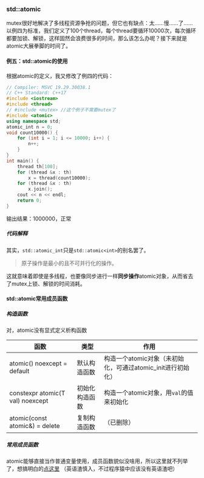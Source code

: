### std::atomic

mutex很好地解决了多线程资源争抢的问题，但它也有缺点：太……慢……了……  
以例四为标准，我们定义了100个thread，每个thread要循环10000次，每次循环都要加锁、解锁，这样固然会浪费很多的时间，那么该怎么办呢？接下来就是atomic大展拳脚的时间了。

#### 例五：std::atomic的使用

根据atomic的定义，我又修改了例四的代码：

```cpp
// Compiler: MSVC 19.29.30038.1
// C++ Standard: C++17
#include <iostream>
#include <thread>
// #include <mutex> //这个例子不需要mutex了
#include <atomic>
using namespace std;
atomic_int n = 0;
void count10000() {
	for (int i = 1; i <= 10000; i++) {
		n++;
	}
}
int main() {
	thread th[100];
	for (thread &x : th)
		x = thread(count10000);
	for (thread &x : th)
		x.join();
	cout << n << endl;
	return 0;
}
```

输出结果：1000000，正常

##### 代码解释

其实，`std::atomic_int`只是`std::atomic<int>`的别名罢了。  

> 原子操作是最小的且不可并行化的操作。

这就意味着即使是多线程，也要像同步进行一样**同步操作**atomic对象，从而省去了mutex上锁、解锁的时间消耗。

#### std::atomic常用成员函数

##### 构造函数

对，atomic没有显式定义析构函数

| 函数                             | 类型           | 作用                                                         |
| -------------------------------- | -------------- | ------------------------------------------------------------ |
| atomic() noexcept = default      | 默认构造函数   | 构造一个atomic对象（未初始化，可通过atomic\_init进行初始化） |
| constexpr atomic(T val) noexcept | 初始化构造函数 | 构造一个atomic对象，用`val`的值来初始化                      |
| atomic(const atomic&) = delete   | 复制构造函数   | （已删除）                                                   |

##### 常用成员函数

atomic能够直接当作普通变量使用，成员函数貌似没啥用，所以这里就不列举了，想搞明白的[点这里](http://cplusplus.com/reference/atomic/atomic/) （英语渣慎入，不过程序猿中应该没有英语渣吧）